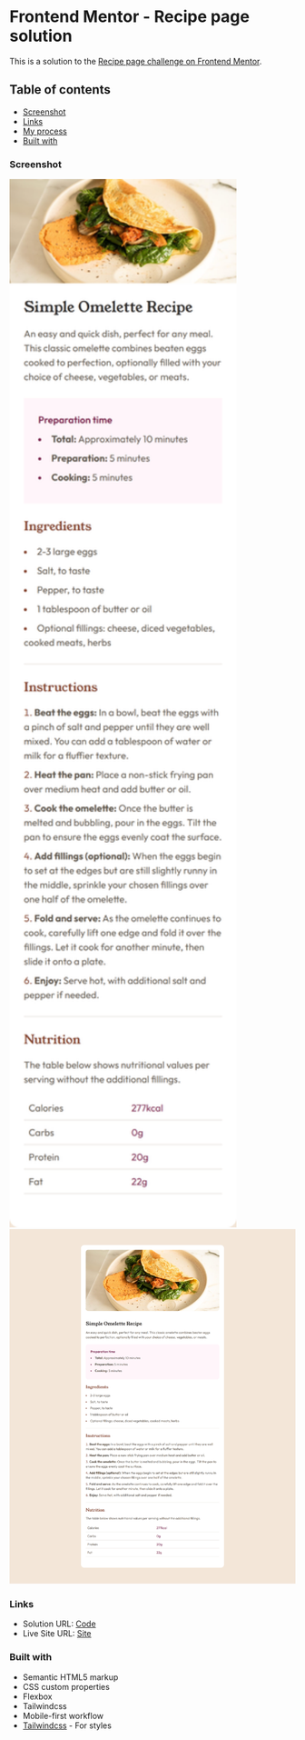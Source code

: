 # Frontend Mentor - Recipe page solution

This is a solution to the [Recipe page challenge on Frontend Mentor](https://www.frontendmentor.io/challenges/recipe-page-KiTsR8QQKm).

## Table of contents

- [Screenshot](#screenshot)
- [Links](#links)
- [My process](#my-process)
- [Built with](#built-with)

### Screenshot

<img src="./mobile.png" width="400">
<img src="./desktop.png" width="800">

### Links

- Solution URL: [Code](https://github.com/nicolasfig/recipe-page)
- Live Site URL: [Site](https://nicoweb.site/recipe-page)

### Built with

- Semantic HTML5 markup
- CSS custom properties
- Flexbox
- Tailwindcss
- Mobile-first workflow
- [Tailwindcss](https://tailwindcss.com/) - For styles
